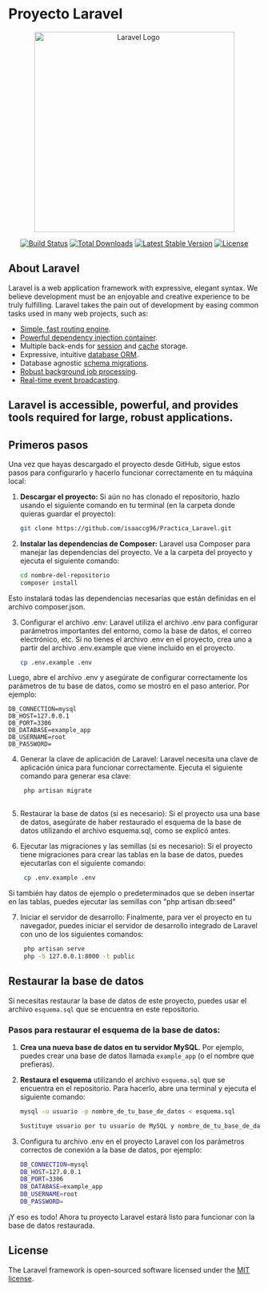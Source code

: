 # Proyecto Laravel

<p align="center"><a href="https://laravel.com" target="_blank"><img src="https://raw.githubusercontent.com/laravel/art/master/logo-lockup/5%20SVG/2%20CMYK/1%20Full%20Color/laravel-logolockup-cmyk-red.svg" width="400" alt="Laravel Logo"></a></p>

<p align="center">
<a href="https://github.com/laravel/framework/actions"><img src="https://github.com/laravel/framework/workflows/tests/badge.svg" alt="Build Status"></a>
<a href="https://packagist.org/packages/laravel/framework"><img src="https://img.shields.io/packagist/dt/laravel/framework" alt="Total Downloads"></a>
<a href="https://packagist.org/packages/laravel/framework"><img src="https://img.shields.io/packagist/v/laravel/framework" alt="Latest Stable Version"></a>
<a href="https://packagist.org/packages/laravel/framework"><img src="https://img.shields.io/packagist/l/laravel/framework" alt="License"></a>
</p>

## About Laravel

Laravel is a web application framework with expressive, elegant syntax. We believe development must be an enjoyable and creative experience to be truly fulfilling. Laravel takes the pain out of development by easing common tasks used in many web projects, such as:

- [Simple, fast routing engine](https://laravel.com/docs/routing).
- [Powerful dependency injection container](https://laravel.com/docs/container).
- Multiple back-ends for [session](https://laravel.com/docs/session) and [cache](https://laravel.com/docs/cache) storage.
- Expressive, intuitive [database ORM](https://laravel.com/docs/eloquent).
- Database agnostic [schema migrations](https://laravel.com/docs/migrations).
- [Robust background job processing](https://laravel.com/docs/queues).
- [Real-time event broadcasting](https://laravel.com/docs/broadcasting).

Laravel is accessible, powerful, and provides tools required for large, robust applications.
---

## Primeros pasos

Una vez que hayas descargado el proyecto desde GitHub, sigue estos pasos para configurarlo y hacerlo funcionar correctamente en tu máquina local:

1. **Descargar el proyecto:**
   Si aún no has clonado el repositorio, hazlo usando el siguiente comando en tu terminal (en la carpeta donde quieras guardar el proyecto):
   
   ```bash
   git clone https://github.com/isaaccg96/Practica_Laravel.git

2. **Instalar las dependencias de Composer:** Laravel usa Composer para manejar las dependencias del proyecto. Ve a la carpeta del proyecto y ejecuta el siguiente comando:

   ```bash
   cd nombre-del-repositorio
   composer install
   
  Esto instalará todas las dependencias necesarias que están definidas en el archivo composer.json.

3. Configurar el archivo .env: Laravel utiliza el archivo .env para configurar parámetros importantes del entorno, como la base de datos, el correo electrónico, etc. Si no tienes el archivo .env en el proyecto, crea uno a partir del archivo .env.example que viene incluido en el proyecto.
   
    ```bash
    cp .env.example .env
    
  Luego, abre el archivo .env y asegúrate de configurar correctamente los parámetros de tu base de datos, como se mostró en el paso anterior. Por ejemplo:
  
    DB_CONNECTION=mysql
    DB_HOST=127.0.0.1
    DB_PORT=3306
    DB_DATABASE=example_app
    DB_USERNAME=root
    DB_PASSWORD=
    
4. Generar la clave de aplicación de Laravel: Laravel necesita una clave de aplicación única para funcionar correctamente. Ejecuta el siguiente comando para generar esa clave:

   ```bash
    php artisan migrate
    
5. Restaurar la base de datos (si es necesario): Si el proyecto usa una base de datos, asegúrate de haber restaurado el esquema de la base de datos utilizando el archivo esquema.sql, como se explicó antes.

6. Ejecutar las migraciones y las semillas (si es necesario): Si el proyecto tiene migraciones para crear las tablas en la base de datos, puedes ejecutarlas con el siguiente comando:

   ```bash
    cp .env.example .env
   
  Si también hay datos de ejemplo o predeterminados que se deben insertar en las tablas, puedes ejecutar las semillas con "php artisan db:seed"

7. Iniciar el servidor de desarrollo: Finalmente, para ver el proyecto en tu navegador, puedes iniciar el servidor de desarrollo integrado de Laravel con uno de los siguientes comandos:
   
   ```bash
    php artisan serve
    php -S 127.0.0.1:8000 -t public


## Restaurar la base de datos

Si necesitas restaurar la base de datos de este proyecto, puedes usar el archivo `esquema.sql` que se encuentra en este repositorio.

### Pasos para restaurar el esquema de la base de datos:

1. **Crea una nueva base de datos en tu servidor MySQL**. Por ejemplo, puedes crear una base de datos llamada `example_app` (o el nombre que prefieras).

2. **Restaura el esquema** utilizando el archivo `esquema.sql` que se encuentra en el repositorio. Para hacerlo, abre una terminal y ejecuta el siguiente comando:

   ```bash
   mysql -u usuario -p nombre_de_tu_base_de_datos < esquema.sql

   Sustituye usuario por tu usuario de MySQL y nombre_de_tu_base_de_datos por el nombre de la base de datos que has creado.

3. Configura tu archivo .env en el proyecto Laravel con los parámetros correctos de conexión a la base de datos, por ejemplo:

      ```bash
    DB_CONNECTION=mysql
    DB_HOST=127.0.0.1
    DB_PORT=3306
    DB_DATABASE=example_app
    DB_USERNAME=root
    DB_PASSWORD=
   
¡Y eso es todo! Ahora tu proyecto Laravel estará listo para funcionar con la base de datos restaurada.




## License

The Laravel framework is open-sourced software licensed under the [MIT license](https://opensource.org/licenses/MIT).

